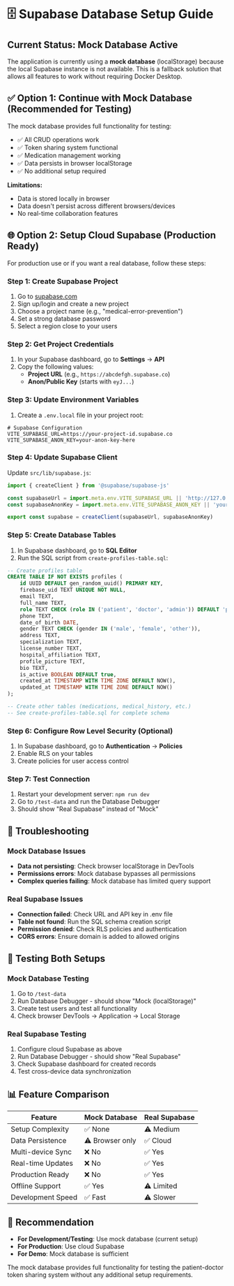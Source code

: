 # 🗄️ Supabase Database Setup Guide

## Current Status: Mock Database Active

The application is currently using a **mock database** (localStorage) because the local Supabase instance is not available. This is a fallback solution that allows all features to work without requiring Docker Desktop.

## ✅ **Option 1: Continue with Mock Database (Recommended for Testing)**

The mock database provides full functionality for testing:
- ✅ All CRUD operations work
- ✅ Token sharing system functional
- ✅ Medication management working
- ✅ Data persists in browser localStorage
- ✅ No additional setup required

**Limitations:**
- Data is stored locally in browser
- Data doesn't persist across different browsers/devices
- No real-time collaboration features

## 🌐 **Option 2: Setup Cloud Supabase (Production Ready)**

For production use or if you want a real database, follow these steps:

### Step 1: Create Supabase Project
1. Go to [supabase.com](https://supabase.com)
2. Sign up/login and create a new project
3. Choose a project name (e.g., "medical-error-prevention")
4. Set a strong database password
5. Select a region close to your users

### Step 2: Get Project Credentials
1. In your Supabase dashboard, go to **Settings** → **API**
2. Copy the following values:
   - **Project URL** (e.g., `https://abcdefgh.supabase.co`)
   - **Anon/Public Key** (starts with `eyJ...`)

### Step 3: Update Environment Variables
1. Create a `.env.local` file in your project root:
```env
# Supabase Configuration
VITE_SUPABASE_URL=https://your-project-id.supabase.co
VITE_SUPABASE_ANON_KEY=your-anon-key-here
```

### Step 4: Update Supabase Client
Update `src/lib/supabase.js`:
```javascript
import { createClient } from '@supabase/supabase-js'

const supabaseUrl = import.meta.env.VITE_SUPABASE_URL || 'http://127.0.0.1:54321'
const supabaseAnonKey = import.meta.env.VITE_SUPABASE_ANON_KEY || 'your-local-key'

export const supabase = createClient(supabaseUrl, supabaseAnonKey)
```

### Step 5: Create Database Tables
1. In Supabase dashboard, go to **SQL Editor**
2. Run the SQL script from `create-profiles-table.sql`:

```sql
-- Create profiles table
CREATE TABLE IF NOT EXISTS profiles (
    id UUID DEFAULT gen_random_uuid() PRIMARY KEY,
    firebase_uid TEXT UNIQUE NOT NULL,
    email TEXT,
    full_name TEXT,
    role TEXT CHECK (role IN ('patient', 'doctor', 'admin')) DEFAULT 'patient',
    phone TEXT,
    date_of_birth DATE,
    gender TEXT CHECK (gender IN ('male', 'female', 'other')),
    address TEXT,
    specialization TEXT,
    license_number TEXT,
    hospital_affiliation TEXT,
    profile_picture TEXT,
    bio TEXT,
    is_active BOOLEAN DEFAULT true,
    created_at TIMESTAMP WITH TIME ZONE DEFAULT NOW(),
    updated_at TIMESTAMP WITH TIME ZONE DEFAULT NOW()
);

-- Create other tables (medications, medical_history, etc.)
-- See create-profiles-table.sql for complete schema
```

### Step 6: Configure Row Level Security (Optional)
1. In Supabase dashboard, go to **Authentication** → **Policies**
2. Enable RLS on your tables
3. Create policies for user access control

### Step 7: Test Connection
1. Restart your development server: `npm run dev`
2. Go to `/test-data` and run the Database Debugger
3. Should show "Real Supabase" instead of "Mock"

## 🔧 **Troubleshooting**

### Mock Database Issues
- **Data not persisting**: Check browser localStorage in DevTools
- **Permissions errors**: Mock database bypasses all permissions
- **Complex queries failing**: Mock database has limited query support

### Real Supabase Issues
- **Connection failed**: Check URL and API key in .env file
- **Table not found**: Run the SQL schema creation script
- **Permission denied**: Check RLS policies and authentication
- **CORS errors**: Ensure domain is added to allowed origins

## 🧪 **Testing Both Setups**

### Mock Database Testing
1. Go to `/test-data`
2. Run Database Debugger - should show "Mock (localStorage)"
3. Create test users and test all functionality
4. Check browser DevTools → Application → Local Storage

### Real Supabase Testing
1. Configure cloud Supabase as above
2. Run Database Debugger - should show "Real Supabase"
3. Check Supabase dashboard for created records
4. Test cross-device data synchronization

## 📊 **Feature Comparison**

| Feature | Mock Database | Real Supabase |
|---------|---------------|---------------|
| Setup Complexity | ✅ None | ⚠️ Medium |
| Data Persistence | ⚠️ Browser only | ✅ Cloud |
| Multi-device Sync | ❌ No | ✅ Yes |
| Real-time Updates | ❌ No | ✅ Yes |
| Production Ready | ❌ No | ✅ Yes |
| Offline Support | ✅ Yes | ⚠️ Limited |
| Development Speed | ✅ Fast | ⚠️ Slower |

## 🚀 **Recommendation**

- **For Development/Testing**: Use mock database (current setup)
- **For Production**: Use cloud Supabase
- **For Demo**: Mock database is sufficient

The mock database provides full functionality for testing the patient-doctor token sharing system without any additional setup requirements.

